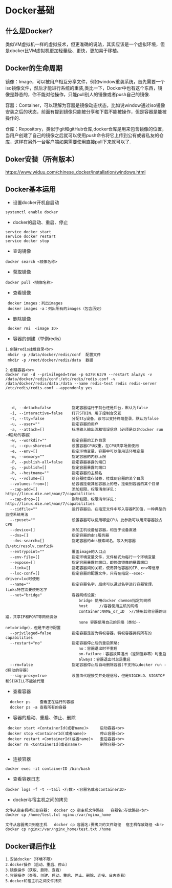 # Docker基础

## 什么是Docker?
类似VM虚拟机一样的虚拟技术，但更准确的说法，其实应该是一个虚拟环境，但是docker比VM虚拟机更加轻量级、更快，更加易于移植。

## Docker的生命周期
镜像：Image，可以被用户相互分享文件，例如window重装系统，首先需要一个iso镜像文件，然后才能进行系统的重装,类比一下，Docker中也有这个东西，镜像是静态的，你不能对他操作，只能pull别人的镜像或者push自己的镜像.

容器：Container，可以理解为容器是镜像动态状态，比如说window通过iso镜像安装之后的状态，前面有提到镜像只能被分享和下载不能被操作，但是容器是能被操作的.

仓库：Repository，类似于git和gitHub仓库,docker仓库是用来包含镜像的位置，当用户创建了自己的镜像之后就可以使用push命令将它上传到公有或者私友的仓库，这样在另外一台客户端如果需要使用直接pull下来就可以了.


## Doker安装（所有版本）
https://www.widuu.com/chinese_docker/installation/windows.html

## Docker基本运用
* 设置docker开机自启动<br>
```
systemctl enable docker
```
  
* docker的启动、重启、停止<br>
```
service docker start
service docker restart
service docker stop
```

* 查询镜像<br>
```
docker search <镜像名称>
```

* 获取镜像<br>
```
docker pull <镜像名称>
```

* 查看镜像<br>
```
 docker images：列出images
 docker images -a：列出所有的images（包含历史）
``` 
 
* 删除镜像<br>
```
 docker rmi  <image ID>
```
  
* 容器的创建（举例redis）<br>
```
1.创建redis挂载目录<br>
 mkdir -p /data/docker/redis/conf  配置文件
 mkdir -p /root/docker/redis/data  数据

2.创建容器<br>
docker run -d --privileged=true -p 6379:6379 --restart always -v /data/docker/redis/conf:/etc/redis/redis.conf -v /data/docker/redis/data:/data --name redis-test redis redis-server /etc/redis/redis.conf --appendonly yes
```
<br>

```
  -d, --detach=false         指定容器运行于前台还是后台，默认为false   
  -i, --interactive=false    打开STDIN，用于控制台交互  
  -t, --tty=false            分配tty设备，该可以支持终端登录，默认为false  
  -u, --user=""              指定容器的用户  
  -a, --attach=[]            标准输入输出流和错误信息（必须是以非docker run -d启动的容器）
  -w, --workdir=""           指定容器的工作目录 
  -c, --cpu-shares=0         设置容器CPU权重，在CPU共享场景使用  
  -e, --env=[]               指定环境变量，容器中可以使用该环境变量  
  -m, --memory=""            指定容器的内存上限  
  -P, --publish-all=false    指定容器暴露的端口  
  -p, --publish=[]           指定容器暴露的端口 
  -h, --hostname=""          指定容器的主机名  
  -v, --volume=[]            给容器挂载存储卷，挂载到容器的某个目录  
  --volumes-from=[]          给容器挂载其他容器上的卷，挂载到容器的某个目录
  --cap-add=[]               添加权限，权限清单详见：http://linux.die.net/man/7/capabilities  
  --cap-drop=[]              删除权限，权限清单详见：http://linux.die.net/man/7/capabilities  
  --cidfile=""               运行容器后，在指定文件中写入容器PID值，一种典型的监控系统用法  
  --cpuset=""                设置容器可以使用哪些CPU，此参数可以用来容器独占CPU  
  --device=[]                添加主机设备给容器，相当于设备直通  
  --dns=[]                   指定容器的dns服务器  
  --dns-search=[]            指定容器的dns搜索域名，写入到容器的/etc/resolv.conf文件  
  --entrypoint=""            覆盖image的入口点  
  --env-file=[]              指定环境变量文件，文件格式为每行一个环境变量  
  --expose=[]                指定容器暴露的端口，即修改镜像的暴露端口  
  --link=[]                  指定容器间的关联，使用其他容器的IP、env等信息  
  --lxc-conf=[]              指定容器的配置文件，只有在指定--exec-driver=lxc时使用  
  --name=""                  指定容器名字，后续可以通过名字进行容器管理，links特性需要使用名字  
  --net="bridge"             容器网络设置:
                                bridge 使用docker daemon指定的网桥     
                                host     //容器使用主机的网络  
                                container:NAME_or_ID  >//使用其他容器的网路，共享IP和PORT等网络资源  
                                none 容器使用自己的网络（类似--net=bridge），但是不进行配置 
  --privileged=false         指定容器是否为特权容器，特权容器拥有所有的capabilities  
  --restart="no"             指定容器停止后的重启策略:
                                no：容器退出时不重启  
                                on-failure：容器故障退出（返回值非零）时重启 
                                always：容器退出时总是重启  
  --rm=false                 指定容器停止后自动删除容器(不支持以docker run -d启动的容器)  
  --sig-proxy=true           设置由代理接受并处理信号，但是SIGCHLD、SIGSTOP和SIGKILL不能被代理  
```  
* 查看容器<br>
```
  docker ps    查看正在运行的容器
  docker ps -a 查看所有的容器
```   
   
* 容器的启动、重启、停止、删除<br>
```
 docker start <ContainerId(或者name)>     启动容器<br>
 docker stop <ContainerId(或者name)>      停止容器<br>
 docker restart <ContainerId(或者name)>   重启容器<br>
 docker rm <ContainerId(或者name)>        删除容器<br> 
 
 ```

* 连接容器<br>
```
docker exec -it containerID /bin/bash
```

* 查看容器日志<br>
```
docker logs -f -t --tail <行数> <容器名或者containerID>
```

* docker与宿主机之间的拷贝<br>
```
文件从宿主机拷贝到容器:  docker cp 宿主机文件路径   容器名:存放路径<br>
docker cp /home/test.txt nginx:/var/nginx_home

文件从容器拷贝到宿主机   docker cp 容器名:要拷贝的文件路径  宿主机存放路径 <br> 
docker cp nginx:/var/nginx_home/test.txt /home
```
## Docker课后作业
```
1.安装docker（环境不限）
2.docker操作（启动、重启、停止）
3.镜像操作（获取、删除、查看）
4.容器操作（查看、创建、启动、重启、停止、删除、连接、日志查看）
5.docker和宿主机之间文件拷贝
```
